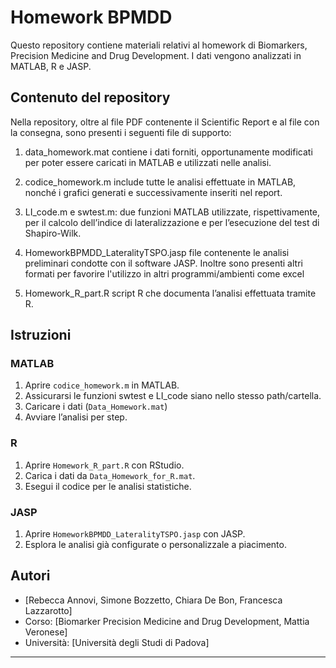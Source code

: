 # Homework BPMDD

Questo repository contiene materiali relativi al homework di Biomarkers, Precision Medicine and Drug Development. 
I dati vengono analizzati in MATLAB, R e JASP.

## Contenuto del repository
Nella repository, oltre al file PDF contenente il Scientific Report e al file con la consegna, sono presenti i seguenti file di supporto:
1) data_homework.mat
	contiene i dati forniti, opportunamente modificati per poter essere caricati in MATLAB e utilizzati nelle analisi.

2) codice_homework.m
	include tutte le analisi effettuate in MATLAB, nonché i grafici generati e successivamente inseriti nel report.

3) LI_code.m e swtest.m: 
	due funzioni MATLAB utilizzate, rispettivamente, per il calcolo dell’indice di lateralizzazione e per l’esecuzione del test di Shapiro-Wilk.

4) HomeworkBPMDD_LateralityTSPO.jasp
	file contenente le analisi preliminari condotte con il software JASP.
	Inoltre sono presenti altri formati per favorire l'utilizzo in altri programmi/ambienti come excel

5) Homework_R_part.R
	script R che documenta l’analisi effettuata tramite R.

## Istruzioni

### MATLAB

1. Aprire `codice_homework.m` in MATLAB.
2. Assicurarsi le funzioni swtest e LI_code siano nello stesso path/cartella.
3. Caricare i dati (`Data_Homework.mat`) 
4. Avviare l’analisi per step.

### R

1. Aprire `Homework_R_part.R` con RStudio.
2. Carica i dati da `Data_Homework_for_R.mat`.
3. Esegui il codice per le analisi statistiche.

### JASP

1. Aprire `HomeworkBPMDD_LateralityTSPO.jasp` con JASP.
2. Esplora le analisi già configurate o personalizzale a piacimento.


## Autori

- [Rebecca Annovi, Simone Bozzetto, Chiara De Bon, Francesca Lazzarotto]
- Corso: [Biomarker Precision Medicine and Drug Development, Mattia Veronese]
- Università: [Università degli Studi di Padova]

---
